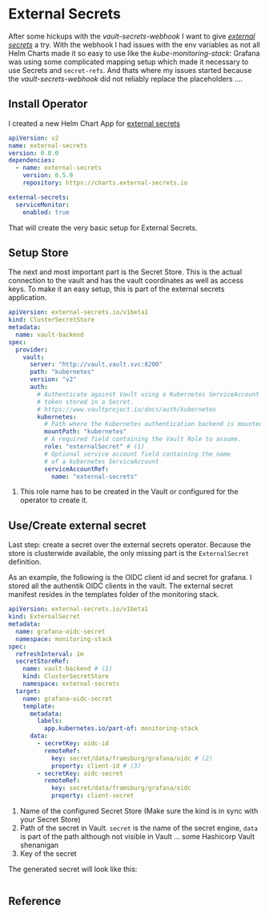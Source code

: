 # External Secrets

After some hickups with the *vault-secrets-webhook* I want to give
[*external secrets*][es] a try. With the webhook I had issues with the env variables
as not all Helm Charts made it so easy to use like the
*kube-monitoring-stack*: Grafana was using some complicated mapping setup which
made it necessary to use Secrets and `secret-refs`. And thats where my issues
started because the *vault-secrets-webhook* did not reliably replace the
placeholders ....

## Install Operator

I created a new Helm Chart App for [external secrets](https://github.com/mikevader/k3s-cluster-infra-apps/tree/master/cluster-platform/external-secrets)

``` yaml title="Chart.yaml"
apiVersion: v2
name: external-secrets
version: 0.0.0
dependencies:
  - name: external-secrets
    version: 0.5.9
    repository: https://charts.external-secrets.io
```

``` yaml title="values.yaml"
external-secrets:
  serviceMonitor:
    enabled: true
```

That will create the very basic setup for External Secrets.

## Setup Store

The next and most important part is the Secret Store. This is the actual
connection to the vault and has the vault coordinates as well as access keys.
To make it an easy setup, this is part of the external secrets application.

``` yaml title="templates/secret-store.yaml"
apiVersion: external-secrets.io/v1beta1
kind: ClusterSecretStore
metadata:
  name: vault-backend
spec:
  provider:
    vault:
      server: "http://vault.vault.svc:8200"
      path: "kubernetes"
      version: "v2"
      auth:
        # Authenticate against Vault using a Kubernetes ServiceAccount
        # token stored in a Secret.
        # https://www.vaultproject.io/docs/auth/kubernetes
        kubernetes:
          # Path where the Kubernetes authentication backend is mounted in Vault
          mountPath: "kubernetes"
          # A required field containing the Vault Role to assume.
          role: "externalSecret" # (1)
          # Optional service account field containing the name
          # of a kubernetes ServiceAccount
          serviceAccountRef:
            name: "external-secrets"
```

1.  This role name has to be created in the Vault or configured for the operator
    to create it.

## Use/Create external secret

Last step: create a secret over the external secrets operator. Because the store
is clusterwide available, the only missing part is the `ExternalSecret`
definition.

As an example, the following is the OIDC client id and secret for grafana. I
stored all the authentik OIDC clients in the vault. The external secret
manifest resides in the templates folder of the monitoring stack.

``` yaml title="templates/grafana-oidc-secret.yaml" linenums="1"
apiVersion: external-secrets.io/v1beta1
kind: ExternalSecret
metadata:
  name: grafana-oidc-secret
  namespace: monitoring-stack
spec:
  refreshInterval: 1m
  secretStoreRef:
    name: vault-backend # (1)
    kind: ClusterSecretStore
    namespace: external-secrets
  target:
    name: grafana-oidc-secret
    template:
      metadata:
        labels:
          app.kubernetes.io/part-of: monitoring-stack
      data:
        - secretKey: oidc-id
          remoteRef:
            key: secret/data/framsburg/grafana/oidc # (2)
            property: client-id # (3)
        - secretKey: oidc-secret
          remoteRef:
            key: secret/data/framsburg/grafana/oidc
            property: client-secret
```
1.  Name of the configured Secret Store (Make sure the kind is in sync with your
    Secret Store)
2.  Path of the secret in Vault. `secret` is the name of the secret engine,
    `data` is part of the path although not visible in Vault ... some Hashicorp
    Vault shenanigan
3.  Key of the secret

The generated secret will look like this:

``` yaml title=""

```

## Reference

[es]: https://external-secrets.io/ 

